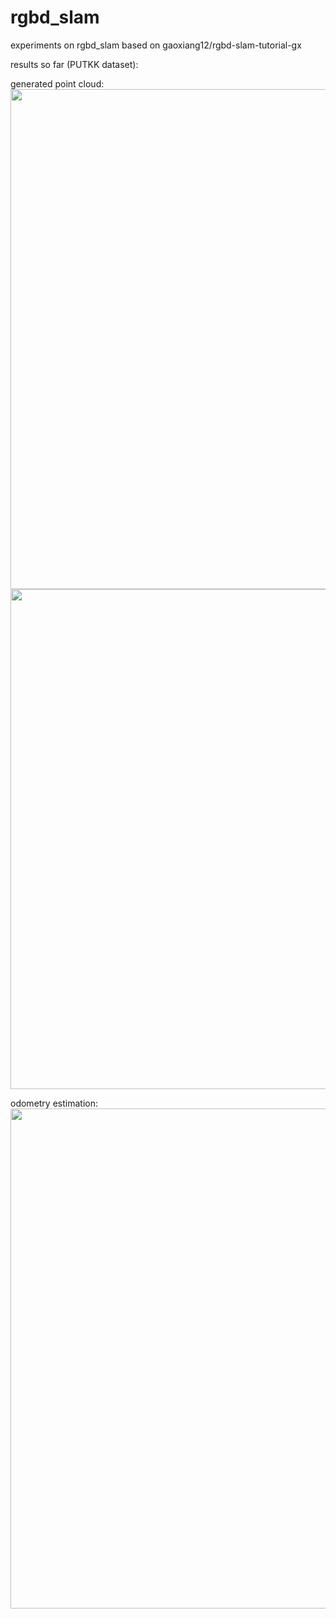 # rgbd_slam
experiments on rgbd_slam based on gaoxiang12/rgbd-slam-tutorial-gx

results so far (PUTKK dataset):

generated point cloud:
<img src="https://s18.postimg.org/67dem4oih/Screenshot_from_2016_11_19_14_08_46.png" width="800"/>
<img src="https://s14.postimg.org/5zfkqlgbl/Screenshot_from_2016_11_19_14_09_23.png" width="800"/>

odometry estimation:
<img src="https://s22.postimg.org/shg6i6qip/viewer.png" width="800"/>
